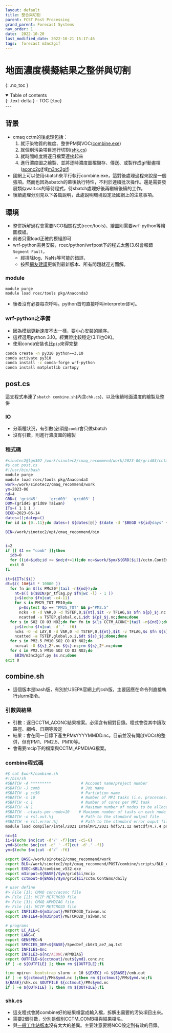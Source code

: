 ```yaml
---
layout: default
title: 整合與切割
parent: FCST Post Processing
grand_parent: Forecast Systems
nav_order: 1
date:  2022-10-20
last_modified_date: 2022-10-21 15:17:46
tags:  forecast m3nc2gif
---
```


# 地面濃度模擬結果之整併與切割

{: .no_toc }

<details open markdown="block">
  <summary>
    Table of contents
  </summary>
  {: .text-delta }
- TOC
{:toc}
</details>
---

## 背景

- cmaq cctm的後處理包括：
  1. 就汙染物質的維度、整併PM與VOC([combine.exe](../../GridModels/POST/1.run_combMM_R_DM.md))
  2. 就個別污染項目進行切割([shk.cs](../../GridModels/POST/2.do_shk.md))
  3. 就時間維度將逐日檔案連接起來
  4. 進行濃度圖之繪製、並將逐時濃度圖檔儲存、傳送、或製作成gif動畫檔([aconc2gif](2.aconc2gif.md)或[m3nc2gif](3.make_gifs.md))
- 國網上可以使用sbatch來平行執行combine.exe，這對後處理過程來說是一個強項。然而也因為sbatch的幕後執行特性，不利於連續批次操作。還是需要發展類似wait.cs的等待程式，待sbatch處理好後再繼續後續的工作。
- 後續處理分別見以下各篇說明，此處說明環境設定及國網上的注意事項。

## 環境

- 整併拆解過程會需要NCO相關程式(rcec/tools)、繪圖則需要wrf-python等繪圖模組。
- 前者只需load正確的模組即可
- wrf-python需另安裝，rcec/python/wrfpost下的程式太舊(3.6)會報錯`Segment Fault`，
  - 經排除log、NaNs等可能的錯誤，
  - 按照[網友建議](https://github.com/matplotlib/matplotlib/issues/18953)更新到最新版本、所有問題就迎刃而解。

### module

```bash
module purge
module load rcec/tools pkg/Anaconda3
```

- 後者沒有必要每次呼叫。python首句直接呼叫interpreter即可。

### wrf-python之準備

- 因為模組更新速度不太一樣，要小心安裝的順序。
- 這裡選用python 3.10。經實證比較穩定(3.11也OK)。
- 使用conda安裝也比`pip`來得完整

```bash
conda create -n py310 python==3.10
conda activate py310
conda install -c conda-forge wrf-python
conda install matplotlib cartopy
```

## post.cs

這支程式串連了`sbatch combine.sh`(內含`chk.cs`)、以及後續地面濃度的繪製及整併

### IO

- 分兩種狀況，有引數(必須是`comb`)會只做sbatch
- 沒有引數，則進行濃度圖的繪製

### 程式碼

```bash
#sinotec2@lgn302 /work/sinotec2/cmaq_recommend/work/2023-06/grid03/cctm.ContEms/daily
#$ cat post.cs
#!/usr/bin/bash
module purge
module load rcec/tools pkg/Anaconda3
work=/work/sinotec2/cmaq_recommend/work
ym=2023-06
nd=4
GRD=( 'grid45'     'grid09'  'grid03' )
DOM=(grid45 grid09 Taiwan)
ITs=( 1 1 1 )
BEGD=2023-06-14
dates=();datep=()
for id in {0..11};do dates=( ${dates[@]} $(date -d "$BEGD +${id}days" +%Y-%m-%d) ); datep=( ${datep[@]} $(date -d "$BEGD +${id}days" +%Y%m%d) ); done

BIN=/work/sinotec2/opt/cmaq_recommend/bin


i=2
if [[ $1 == "comb" ]];then
  idb=0
  for ((id=$idb;id <= $nd;d+=1));do nc=$work/$ym/${GRD[$i]}/cctm.ContEms/daily/CCTM_ACONC_v532_intel_${DOM[$i]}_${datep[$id]}.nc;if [[ -e $nc ]];then sbatch $work/combine.sh $nc;fi;done
  exit 0
fi

it=${ITs[$i]}
dt=$(( 10#$it * 10000 ))
  for fn in $(ls PMs20*|tail -n${nd});do
    nt=$(( $($BIN/pr_tflag.py $fn|wc -l) - 1 ))
    j=$(echo $fn|cut -c4-11)
    for s in PM25_TOT PM10;do
      p=$s;test $p == "PM25_TOT" && p="PM2.5"
      ncks -O -d VAR,0 -d TSTEP,0,${nt},$it -v TFLAG,$s $fn ${p}_$j.nc
      ncatted -a TSTEP,global,o,i,$dt ${p}_$j.nc;done;done
  for s in SO2 CO O3 NO2;do for fn in $(ls CCTM_ACONC*|tail -n${nd});do
    j=$(echo $fn|cut -d'_' -f6)
    ncks -O -d LAY,0 -d VAR,0 -d TSTEP,0,${nt},$it -v TFLAG,$s $fn ${s}_$j
    ncatted -a TSTEP,global,o,i,$dt ${s}_$j;done;done
  for s in PM2.5 PM10 SO2 CO O3 NO2;do
    ncrcat -O ${s}_2*.nc ${s}.nc;rm ${s}_2*.nc;done
  for s in PM2.5 PM10 SO2 CO O3 NO2;do
    $BIN/m3nc2gif.py $s.nc;done
exit 0
```

## combine.sh

- 這個版本是bash版，有別於USEPA官網上的csh版，主要因應在命令列直接執行slurm指令。

### 引數與結果

- 引數：逐日CCTM_ACONC結果檔案。必須含有絕對目錄。程式會從其中讀取路徑、網格、日期等設定
- 結果：會在同一目錄下產生PMsYYYYMMDD.nc。目前並沒有開啟VOCs的整併，但有PM1、PM2.5、PM10等。
- 會需要mcip下的檔案與CCTM_APMDIAG檔案。

### combine程式碼

```bash
#$ cat $work/combine.sh
#!/bin/sh
#SBATCH -A *********             # Account name/project number
#SBATCH -J comb                  # Job name
#SBATCH -p ct56                  # Partiotion name
#SBATCH -n 10                    # Number of MPI tasks (i.e. processes)
#SBATCH -c 1                     # Number of cores per MPI task
#SBATCH -N 1                     # Maximum number of nodes to be allocated
#SBATCH --ntasks-per-node=10    # Maximum number of tasks on each node
#SBATCH -o rsl.out.%j            # Path to the standard output file
#SBATCH -e rsl.error.%j          # Path to the standard error ouput file
module load compiler/intel/2021 IntelMPI/2021 hdf5/1.12 netcdf/4.7.4 pnetcdf/1.12.2

nc=$1
ii=$(echo $nc|cut -d'/' -f7|cut -c5-6)
ymd=$(echo $nc|cut -d'_' -f7|cut -d'.' -f1)
ym=$(echo $nc|cut -d'/' -f6)

export BASE=/work/sinotec2/cmaq_recommend/work
export BLD=/work/sinotec2/opt/cmaq_recommend/POST/combine/scripts/BLD_combine_v532_intel
export EXEC=$BLD/combine_v532.exe
export m3input=${BASE}/$ym/grid$ii/mcip
export cctmout=${BASE}/$ym/grid$ii/cctm.ContEms/daily

# user define
#> File [1]: CMAQ conc/aconc file
#> File [2]: MCIP METCRO3D file
#> File [3]: CMAQ APMDIAG file
#> File [4]: MCIP METCRO2D file
export INFILE2=${m3input}/METCRO3D_Taiwan.nc
export INFILE4=${m3input}/METCRO2D_Taiwan.nc

# programs
export LC_ALL=C
export LANG=C
export GENSPEC=N
export SPECIES_DEF=${BASE}/SpecDef_cb6r3_ae7_aq.txt
export INFILE1=$nc
export INFILE3=${nc/ACONC/APMDIAG}
export OUTFILE=${cctmout}/out${ymd}.conc.nc
if [ -e ${OUTFILE} ]; then rm ${OUTFILE};fi

time mpirun -bootstrap slurm -n 10 ${EXEC} >& ${BASE}/cmb.out
if [ -e ${cctmout}/PMs$ymd.nc ];then rm ${cctmout}/PMs$ymd.nc;fi
${BASE}/shk.cs $OUTFILE ${cctmout}/PMs$ymd.nc
if [ -e ${OUTFILE} ]; then rm ${OUTFILE};fi
```

### shk.cs

- 這支程式會將combine好的結果檔當成輸入檔，拆解出需要的污染項目出來。
- 需要2個引數，分別是個別CCTM_COMB檔與結果檔名。
- 與[一般工作站版本](../../GridModels/POST/2.do_shk.md)沒有太大的差異。主要注意要將NCO設定到有效的目錄。